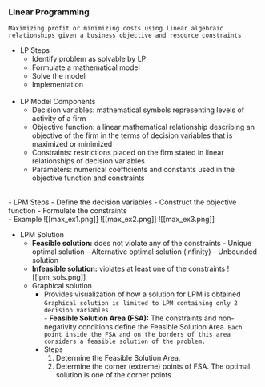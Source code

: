 ### Linear Programming
	Maximizing profit or minimizing costs using linear algebraic relationships given a business objective and resource constraints

  - LP Steps
	  - Identify problem as solvable by LP
	  - Formulate a mathematical model
	  - Solve the model
	  - Implementation
	  <br>
  - LP Model Components
	  - Decision variables: mathematical symbols representing levels of activity of a firm
	  - Objective function: a linear mathematical relationship describing an objective of the firm in the terms of decision variables that is maximized or minimized
	  - Constraints: restrictions placed on the firm stated in linear relationships of decision variables
	  - Parameters: numerical coefficients and constants used in the objective function and constraints
  <br>
  - LPM Steps
	  - Define the decision variables
	  - Construct the objective function
	  - Formulate the constraints
  <br>
  - Example
	  ![[max_ex1.png]]
	  ![[max_ex2.png]]
	  ![[max_ex3.png]]

  - LPM Solution
	- **Feasible solution:** does not violate any of the constraints
		   - Unique optimal solution
		   - Alternative optimal solution (infinity)
		   - Unbounded solution
	- **Infeasible solution:** violates at least one of the constraints
	 ![[lpm_sols.png]]
	  <br>
    - Graphical solution
		 - Provides visualization of how a solution for LPM is obtained
			 `Graphical solution is limited to LPM containing only 2 decision variables`
		   <br>
		  - **Feasible Solution Area (FSA):** The constraints and non- negativity conditions define the Feasible Solution Area.
	 		 `Each point inside the FSA and on the borders of this area considers a feasible solution of the problem.`
		  <br>
	    - Steps
			1. Determine the Feasible Solution Area.
			2. Determine the corner (extreme) points of FSA. The optimal solution is one of the corner points.